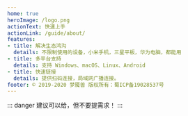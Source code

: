 ```yaml
---
home: true
heroImage: /logo.png
actionText: 快速上手
actionLink: /guide/about/
features:
- title: 解决生态鸿沟
  details: 不限制使用的设备，小米手机，三星平板，华为电脑，都能用
- title: 多平台支持
  details: 支持 Windows、macOS、Linux、Android
- title: 快速链接
  details: 提供扫码连接，局域网广播连接。
footer: © 2019-2020 梦魇兽 版权所有：蜀ICP备19028537号
---
```


::: danger
建议可以给，但不要提需求！
:::